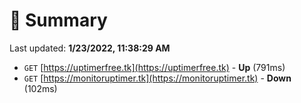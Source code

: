 # 📖 Summary
Last updated: **1/23/2022, 11:38:29 AM**

- `GET` [https://uptimerfree.tk](https://uptimerfree.tk) - **Up** (791ms)
- `GET` [https://monitoruptimer.tk](https://monitoruptimer.tk) - **Down** (102ms)
